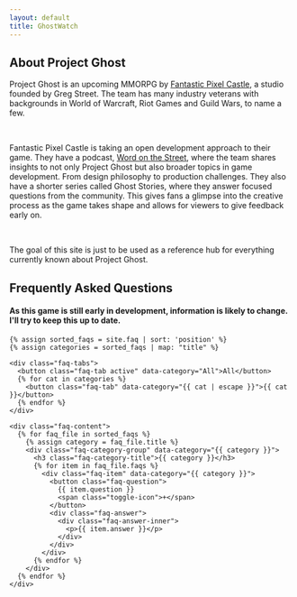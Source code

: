 ```yaml
---
layout: default
title: GhostWatch
---
```


<div class="info-stack">
  <section class="about">
    <h2>About Project Ghost</h2>
    <p>Project Ghost is an upcoming MMORPG by <a href="https://fantasticpixelcastle.com/" target="_blank">Fantastic Pixel Castle</a>, a studio founded by Greg Street. The team has many industry veterans with backgrounds in World of Warcraft, Riot Games and Guild Wars, to name a few.</p>
    <br>
    <p>Fantastic Pixel Castle is taking an open development approach to their game. They have a podcast, <a href="https://www.youtube.com/watch?v=Srvis5NigZ0&list=PLBs3DklCxIXyoIqNcm5IJ1_x5qUA_3a_x&index=1" target="_blank">Word on the Street</a>,  where the team shares insights to not only Project Ghost but also broader topics in game development. From design philosophy to production challenges. They also have a shorter series called Ghost Stories, where they answer focused questions from the community. This gives fans a glimpse into the creative process as the game takes shape and allows for viewers to give feedback early on.</p>
    <br>
    <p>The goal of this site is just to be used as a  reference hub for everything currently known about Project Ghost.</p>
  </section>

  <section class="faq">
    <h2>Frequently Asked Questions</h2>
    <h4>As this game is still early in development, information is likely to change. I'll try to keep this up to date.</h4>

    {% assign sorted_faqs = site.faq | sort: 'position' %}
    {% assign categories = sorted_faqs | map: "title" %}

    <div class="faq-tabs">
      <button class="faq-tab active" data-category="All">All</button>
      {% for cat in categories %}
        <button class="faq-tab" data-category="{{ cat | escape }}">{{ cat }}</button>
      {% endfor %}
    </div>

    <div class="faq-content">
      {% for faq_file in sorted_faqs %}
        {% assign category = faq_file.title %}
        <div class="faq-category-group" data-category="{{ category }}">
          <h3 class="faq-category-title">{{ category }}</h3>
          {% for item in faq_file.faqs %}
            <div class="faq-item" data-category="{{ category }}">
              <button class="faq-question">
                {{ item.question }}
                <span class="toggle-icon">+</span>
              </button>
              <div class="faq-answer">
                <div class="faq-answer-inner">
                  <p>{{ item.answer }}</p>
                </div>
              </div>
            </div>
          {% endfor %}
        </div>
      {% endfor %}
    </div>
  </section>
</div>
<script src="/js/faq.js"></script> 